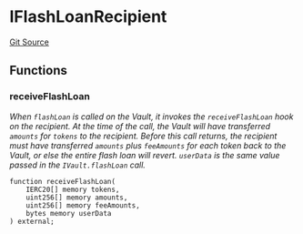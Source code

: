 # IFlashLoanRecipient
[Git Source](https://github.com/Increment-Finance/peripheral-contracts/blob/b10b7c737f1995b97150c4bde2bb1f9387e53eef/src/interfaces/balancer/IVault.sol)


## Functions
### receiveFlashLoan

*When `flashLoan` is called on the Vault, it invokes the `receiveFlashLoan` hook on the recipient.
At the time of the call, the Vault will have transferred `amounts` for `tokens` to the recipient. Before this
call returns, the recipient must have transferred `amounts` plus `feeAmounts` for each token back to the
Vault, or else the entire flash loan will revert.
`userData` is the same value passed in the `IVault.flashLoan` call.*


```solidity
function receiveFlashLoan(
    IERC20[] memory tokens,
    uint256[] memory amounts,
    uint256[] memory feeAmounts,
    bytes memory userData
) external;
```

